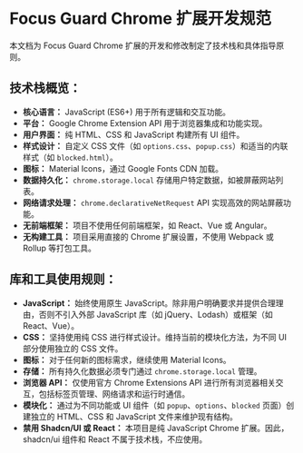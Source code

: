 # Focus Guard Chrome 扩展开发规范

本文档为 Focus Guard Chrome 扩展的开发和修改制定了技术栈和具体指导原则。

## 技术栈概览：

*   **核心语言：** JavaScript (ES6+) 用于所有逻辑和交互功能。
*   **平台：** Google Chrome Extension API 用于浏览器集成和功能实现。
*   **用户界面：** 纯 HTML、CSS 和 JavaScript 构建所有 UI 组件。
*   **样式设计：** 自定义 CSS 文件（如 `options.css`、`popup.css`）和适当的内联样式（如 `blocked.html`）。
*   **图标：** Material Icons，通过 Google Fonts CDN 加载。
*   **数据持久化：** `chrome.storage.local` 存储用户特定数据，如被屏蔽网站列表。
*   **网络请求处理：** `chrome.declarativeNetRequest` API 实现高效的网站屏蔽功能。
*   **无前端框架：** 项目不使用任何前端框架，如 React、Vue 或 Angular。
*   **无构建工具：** 项目采用直接的 Chrome 扩展设置，不使用 Webpack 或 Rollup 等打包工具。

## 库和工具使用规则：

*   **JavaScript：** 始终使用原生 JavaScript。除非用户明确要求并提供合理理由，否则不引入外部 JavaScript 库（如 jQuery、Lodash）或框架（如 React、Vue）。
*   **CSS：** 坚持使用纯 CSS 进行样式设计。维持当前的模块化方法，为不同 UI 部分使用独立的 CSS 文件。
*   **图标：** 对于任何新的图标需求，继续使用 Material Icons。
*   **存储：** 所有持久化数据必须专门通过 `chrome.storage.local` 管理。
*   **浏览器 API：** 仅使用官方 Chrome Extensions API 进行所有浏览器相关交互，包括标签页管理、网络请求和运行时通信。
*   **模块化：** 通过为不同功能或 UI 组件（如 `popup`、`options`、`blocked` 页面）创建独立的 HTML、CSS 和 JavaScript 文件来维护现有结构。
*   **禁用 Shadcn/UI 或 React：** 本项目是纯 JavaScript Chrome 扩展。因此，shadcn/ui 组件和 React 不属于技术栈，不应使用。